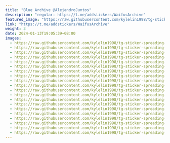 ```yaml
---
title: "Blue Archive @AlejandroJuntos"
description: "regular: https://t.me/addstickers/WaifusArchive"
featured_image: "https://raw.githubusercontent.com/kylelin1998/tg-sticker-spreading-worldwide-images/main/img/c23c3df0-fcd6-4186-bc09-8796b0a82db0.jpg"
link: "https://t.me/addstickers/WaifusArchive"
weight: 3
date: 2024-01-13T19:05:39+08:00
images:
  - https://raw.githubusercontent.com/kylelin1998/tg-sticker-spreading-worldwide-images/main/img/c23c3df0-fcd6-4186-bc09-8796b0a82db0.jpg
  - https://raw.githubusercontent.com/kylelin1998/tg-sticker-spreading-worldwide-images/main/img/82d15fd4-5ee3-4ee5-a10e-5e7d264d7cee.jpg
  - https://raw.githubusercontent.com/kylelin1998/tg-sticker-spreading-worldwide-images/main/img/73c0543a-4469-4152-b46d-1ba3a1a012ec.jpg
  - https://raw.githubusercontent.com/kylelin1998/tg-sticker-spreading-worldwide-images/main/img/eaaaa4bd-0019-4915-b772-c22b9b5e1c56.jpg
  - https://raw.githubusercontent.com/kylelin1998/tg-sticker-spreading-worldwide-images/main/img/df92d20a-a69d-45db-bcfb-e2d7c65b2bfc.jpg
  - https://raw.githubusercontent.com/kylelin1998/tg-sticker-spreading-worldwide-images/main/img/2a1ea791-a6bf-46c0-87c2-61f428e39fdd.jpg
  - https://raw.githubusercontent.com/kylelin1998/tg-sticker-spreading-worldwide-images/main/img/6380e855-1058-4569-baad-a96f31ad519d.jpg
  - https://raw.githubusercontent.com/kylelin1998/tg-sticker-spreading-worldwide-images/main/img/db1b3aec-67cf-449c-890b-0fe200f1ee4b.jpg
  - https://raw.githubusercontent.com/kylelin1998/tg-sticker-spreading-worldwide-images/main/img/f524515f-d58b-472d-b9ed-0f8d05a8f015.jpg
  - https://raw.githubusercontent.com/kylelin1998/tg-sticker-spreading-worldwide-images/main/img/ea1893b8-79be-441a-ae72-42c855cd50bb.jpg
  - https://raw.githubusercontent.com/kylelin1998/tg-sticker-spreading-worldwide-images/main/img/7b54c375-17e8-4f4a-8e31-ca1c868821e8.jpg
  - https://raw.githubusercontent.com/kylelin1998/tg-sticker-spreading-worldwide-images/main/img/2cf972da-77f5-4700-8d06-86d5ceaf0e02.jpg
  - https://raw.githubusercontent.com/kylelin1998/tg-sticker-spreading-worldwide-images/main/img/6209a140-a48d-4393-9be4-f737ecf7a981.jpg
  - https://raw.githubusercontent.com/kylelin1998/tg-sticker-spreading-worldwide-images/main/img/6541cf2a-d18d-434f-975d-057de33493cf.jpg
  - https://raw.githubusercontent.com/kylelin1998/tg-sticker-spreading-worldwide-images/main/img/ce7dbeb8-fd1a-460a-ab15-5f7f50e974e4.jpg
  - https://raw.githubusercontent.com/kylelin1998/tg-sticker-spreading-worldwide-images/main/img/f158209f-5b05-4014-bda2-361cb1bc301e.jpg
  - https://raw.githubusercontent.com/kylelin1998/tg-sticker-spreading-worldwide-images/main/img/8211848e-1587-4375-9805-e102a29c9004.jpg
  - https://raw.githubusercontent.com/kylelin1998/tg-sticker-spreading-worldwide-images/main/img/61282240-3d74-4eab-b0c4-632b0a29c33d.jpg
  - https://raw.githubusercontent.com/kylelin1998/tg-sticker-spreading-worldwide-images/main/img/ea4eb868-ba9e-4c88-a21f-68b60e918eb9.jpg
  - https://raw.githubusercontent.com/kylelin1998/tg-sticker-spreading-worldwide-images/main/img/d06bf715-3e91-4a78-8f3d-bbb6a7ee16e3.jpg
---
```

